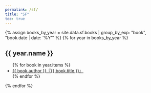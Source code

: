 ```yaml
---
permalink: /sf/
title: "SF"
toc: true
---
```


{% assign books_by_year = site.data.sf.books | group_by_exp: "book", "book.date | date: '%Y'" %}
{% for year in books_by_year %}

## {{ year.name }}

<ul>
  {% for book in year.items %}
    <li>
      <a href="https://www.amazon.co.jp/dp/{{ book.asin }}?tag=sankichi92-22" target="_blank">
        {{ book.author }}『{{ book.title }}』
      </a>
    </li>
  {% endfor %}
</ul>

{% endfor %}

